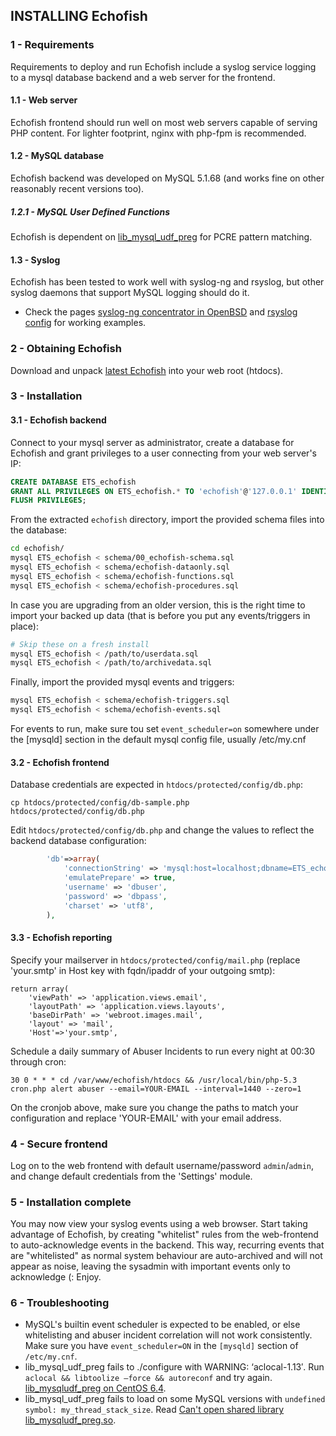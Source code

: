 ## INSTALLING Echofish

### 1 - Requirements

Requirements to deploy and run Echofish include a syslog service logging to a mysql database backend and a web server for the frontend.

#### 1.1 - Web server

Echofish frontend should run well on most web servers capable of serving PHP content. For lighter footprint, nginx with php-fpm is recommended.

#### 1.2 - MySQL database

Echofish backend was developed on MySQL 5.1.68 (and works fine on other reasonably recent versions too).

##### 1.2.1 - MySQL User Defined Functions

Echofish is dependent on [lib_mysql_udf_preg](https://github.com/mysqludf/lib_mysqludf_preg/) for PCRE pattern matching.

#### 1.3 - Syslog

Echofish has been tested to work well with syslog-ng and rsyslog, but other syslog daemons that support MySQL logging should do it.

* Check the pages [syslog-ng concentrator in OpenBSD](OpenBSD-syslog-concentrator.md) and [rsyslog config](rsyslog-echofish.conf) for working examples.

### 2 - Obtaining Echofish

Download and unpack [latest Echofish](https://github.com/echothrust/echofish/archive/master.tar.gz) into your web root (htdocs).

### 3 - Installation

#### 3.1 - Echofish backend

Connect to your mysql server as administrator, create a database for Echofish and grant privileges to a user connecting from your web server's IP:

```sql
CREATE DATABASE ETS_echofish
GRANT ALL PRIVILEGES ON ETS_echofish.* TO 'echofish'@'127.0.0.1' IDENTIFIED BY 'place-your-passwd-here' WITH GRANT OPTION;
FLUSH PRIVILEGES;
```

From the extracted `echofish` directory, import the provided schema files into the database:

```sh
cd echofish/
mysql ETS_echofish < schema/00_echofish-schema.sql
mysql ETS_echofish < schema/echofish-dataonly.sql
mysql ETS_echofish < schema/echofish-functions.sql
mysql ETS_echofish < schema/echofish-procedures.sql
```

In case you are upgrading from an older version, this is the right time to import your backed up data (that is before you put any events/triggers in place):

```sh
# Skip these on a fresh install
mysql ETS_echofish < /path/to/userdata.sql
mysql ETS_echofish < /path/to/archivedata.sql
```

Finally, import the provided mysql events and triggers:

```sh
mysql ETS_echofish < schema/echofish-triggers.sql
mysql ETS_echofish < schema/echofish-events.sql
```

For events to run, make sure tou set `event_scheduler=on` somewhere under the [mysqld] section in the default mysql config file, usually /etc/my.cnf

#### 3.2 - Echofish frontend

Database credentials are expected in `htdocs/protected/config/db.php`:

```
cp htdocs/protected/config/db-sample.php htdocs/protected/config/db.php
```

Edit `htdocs/protected/config/db.php` and change the values to reflect the backend database configuration:

```php
		'db'=>array(
			'connectionString' => 'mysql:host=localhost;dbname=ETS_echofish',
			'emulatePrepare' => true,
			'username' => 'dbuser',
			'password' => 'dbpass',
			'charset' => 'utf8',
		),
```

#### 3.3 - Echofish reporting

Specify your mailserver in `htdocs/protected/config/mail.php` (replace 'your.smtp' in Host key with fqdn/ipaddr of your outgoing smtp):

```
return array(
    'viewPath' => 'application.views.email',
    'layoutPath' => 'application.views.layouts',
    'baseDirPath' => 'webroot.images.mail',
    'layout' => 'mail',
    'Host'=>'your.smtp',
```

Schedule a daily summary of Abuser Incidents to run every night at 00:30 through cron: 

```
30 0 * * * cd /var/www/echofish/htdocs && /usr/local/bin/php-5.3 cron.php alert abuser --email=YOUR-EMAIL --interval=1440 --zero=1
```

On the cronjob above, make sure you change the paths to match your configuration and replace 'YOUR-EMAIL' with your email address.

### 4 - Secure frontend

Log on to the web frontend with default username/password `admin`/`admin`, and change default credentials from the 'Settings' module.

### 5 - Installation complete

You may now view your syslog events using a web browser.
Start taking advantage of Echofish, by creating "whitelist" rules from the web-frontend to auto-acknowledge events in the backend. This way, recurring events that are "whitelisted" as normal system behaviour are auto-archived and will not appear as noise, leaving the sysadmin with important events only to acknowledge (: Enjoy.

### 6 - Troubleshooting

* MySQL's builtin event scheduler is expected to be enabled, or else whitelisting and abuser incident correlation will not work consistently. Make sure you have `event_scheduler=ON` in the `[mysqld]` section of `/etc/my.cnf`.
* lib_mysql_udf_preg fails to ./configure with WARNING: ‘aclocal-1.13′. Run `aclocal && libtoolize –force && autoreconf` and try again. [lib_mysqludf_preg on CentOS 6.4](http://dragkh.wordpress.com/2013/12/18/how-to-install-mysql-10-0-6-mariadb-and-to-compile-lib_mysqludf_preg-on-centos-6-4/).
* lib_mysql_udf_preg fails to load on some MySQL versions with `undefined symbol: my_thread_stack_size`. Read [Can't open shared library lib_mysqludf_preg.so](https://github.com/mysqludf/lib_mysqludf_preg/issues/13).
